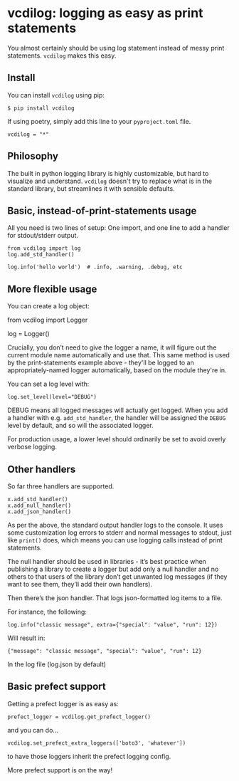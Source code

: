 # vcdilog: logging as easy as print statements

You almost certainly should be using log statement instead of messy print statements. `vcdilog` makes this easy.


## Install

You can install `vcdilog` using pip:

```
$ pip install vcdilog
```

If using poetry, simply add this line to your `pyproject.toml` file.

```
vcdilog = "*"
```

## Philosophy

The built in python logging library is highly customizable, but hard to visualize and understand. `vcdilog` doesn't try to replace what is in the standard library, but streamlines it with sensible defaults.


## Basic, instead-of-print-statements usage

All you need is two lines of setup: One import, and one line to add a handler for stdout/stderr output.

```
from vcdilog import log
log.add_std_handler()

log.info('hello world')  # .info, .warning, .debug, etc
```


## More flexible usage

You can create a log object:

from vcdilog import Logger

log = Logger()

Crucially, you don’t need to give the logger a name, it will figure out the current module name automatically and use that. This same method is used by the print-statements example above - they'll be logged to an appropriately-named logger automatically, based on the module they're in.

You can set a log level with:

```
log.set_level(level="DEBUG")
```

DEBUG means all logged messages will actually get logged. When you add a handler with e.g. `add_std_handler`, the handler will be assigned the `DEBUG` level by default, and so will the associated logger.

For production usage, a lower level should ordinarily be set to avoid overly verbose logging.


## Other handlers

So far three handlers are supported.

```
x.add_std_handler()
x.add_null_handler()
x.add_json_handler()
```

As per the above, the standard output handler logs to the console. It uses some customization log errors to stderr and normal messages to stdout, just like `print()` does, which means you can use logging calls instead of print statements.

The null handler should be used in libraries - it’s best practice when publishing a library to create a logger but add only a null handler and no others to that users of the library don’t get unwanted log messages (if they want to see them, they’ll add their own handlers).

Then there’s the json handler. That logs json-formatted log items to a file.

For instance, the following:

```
log.info("classic message", extra={"special": "value", "run": 12})
```

Will result in:

```
{"message": "classic message", "special": "value", "run": 12}
```

In the log file (log.json by default)

## Basic prefect support

Getting a prefect logger is as easy as:

```
prefect_logger = vcdilog.get_prefect_logger()
```

and you can do...

```
vcdilog.set_prefect_extra_loggers(['boto3', 'whatever'])
```

to have those loggers inherit the prefect logging config.

More prefect support is on the way!